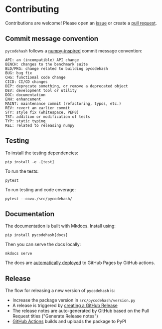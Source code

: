 # Contributing

Contributions are welcome!
Please open an [issue](https://github.com/pycodehash/pycodehash/issues)
or create a [pull request](https://github.com/pycodehash/pycodehash/pulls).

## Commit message convention

`pycodehash` follows a [numpy-inspired](https://numpy.org/devdocs/dev/development_workflow.html#writing-the-commit-message) commit message convention:

```text
API: an (incompatible) API change
BENCH: changes to the benchmark suite
BLD/PKG: change related to building pycodehash
BUG: bug fix
CHG: functional code change
CICD: CI/CD changes
DEP: deprecate something, or remove a deprecated object
DEV: development tool or utility
DOC: documentation
ENH: enhancement
MAINT: maintenance commit (refactoring, typos, etc.)
REV: revert an earlier commit
STY: style fix (whitespace, PEP8)
TST: addition or modification of tests
TYP: static typing
REL: related to releasing numpy
```

## Testing

To install the testing dependencies:

```shell
pip install -e .[test]
```

To run the tests:

```shell
pytest
```

To run testing and code coverage:

```shell
pytest --cov=./src/pycodehash/
```

## Documentation

The documentation is built with Mkdocs. Install using:

```shell
pip install pycodehash[docs]
```

Then you can serve the docs locally:

```shell
mkdocs serve
```

The docs are [automatically deployed](https://github.com/pycodehash/pycodehash/blob/main/.github/workflows/docs.yml) to GitHub Pages by GitHub actions.

## Release

The flow for releasing a new version of `pycodehash` is:

- Increase the package version in `src/pycodehash/version.py`
- A release is triggered by [creating a GitHub Release](https://github.com/pycodehash/pycodehash/releases/new)
- The release notes are auto-generated by GitHub based on the Pull Request titles ("Generate Release notes")
- [GitHub Actions](https://github.com/pycodehash/pycodehash/blob/main/.github/workflows/publish.yml) builds and uploads the package to PyPI
